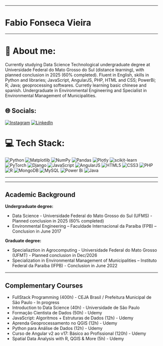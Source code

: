 
---
# Fabio Fonseca Vieira
---
# 💫 About me:
Currently studying Data Science Technological undergraduate degree at Universidade Federal do Mato Grosso do Sul (distance learning), with planned conclusion in 2025 (60% completed). Fluent in English, skills in Python and libraries; JavaScript, AngularJS, PHP, HTML and CSS; PowerBi; R; Java; geoprocessing softwares. Curretly learning basic chinese and spanish. Undergraduate in Environmental Engineering and Specialist in Environmental Management of Municipalities.


## 🌐 Socials:
[![Instagram](https://img.shields.io/badge/Instagram-%23E4405F.svg?logo=Instagram&logoColor=white)](https://instagram.com/fabiofonv) [![LinkedIn](https://img.shields.io/badge/LinkedIn-%230077B5.svg?logo=linkedin&logoColor=white)](https://linkedin.com/in/fabio-fonseca-vieira-309a24a4) 

# 💻 Tech Stack:
![Python](https://img.shields.io/badge/python-3670A0?style=flat-square&logo=python&logoColor=ffdd54) ![Matplotlib](https://img.shields.io/badge/Matplotlib-%23ffffff.svg?style=flat-square&logo=Matplotlib&logoColor=black) ![NumPy](https://img.shields.io/badge/numpy-%23013243.svg?style=flat-square&logo=numpy&logoColor=white) ![Pandas](https://img.shields.io/badge/pandas-%23150458.svg?style=flat-square&logo=pandas&logoColor=white) ![Plotly](https://img.shields.io/badge/Plotly-%233F4F75.svg?style=flat-square&logo=plotly&logoColor=white) ![scikit-learn](https://img.shields.io/badge/scikit--learn-%23F7931E.svg?style=flat-square&logo=scikit-learn&logoColor=white) ![PyTorch](https://img.shields.io/badge/PyTorch-EE4C2C?style=flat-square&logo=pytorch&logoColor=white) ![Django](https://img.shields.io/badge/Django-092E20?style=flat-square&logo=django&logoColor=green) ![JavaScript](https://img.shields.io/badge/javascript-%23323330.svg?style=flat-square&logo=javascript&logoColor=%23F7DF1E) ![AngularJS](https://img.shields.io/badge/AngularJS-%23DD0031.svg?style=flat-square&logo=angular&logoColor=white) ![HTML5](https://img.shields.io/badge/html5-%23E34F26.svg?style=flat-square&logo=html5&logoColor=white) ![CSS3](https://img.shields.io/badge/css3-%231572B6.svg?style=flat-square&logo=css3&logoColor=white)  ![PHP](https://img.shields.io/badge/php-%23777BB4.svg?style=flat-square&logo=php&logoColor=white)  ![R](https://img.shields.io/badge/r-%23276DC3.svg?style=flat-square&logo=r&logoColor=white) ![MongoDB](https://img.shields.io/badge/MongoDB-%234ea94b.svg?style=flat-square&logo=mongodb&logoColor=white) ![MySQL](https://img.shields.io/badge/mysql-4479A1.svg?style=flat-square&logo=mysql&logoColor=white)  ![Power Bi](https://img.shields.io/badge/power_bi-F2C811?style=flat-square&logo=powerbi&logoColor=black) ![Java](https://img.shields.io/badge/java-%23ED8B00.svg?style=flat-square&logo=openjdk&logoColor=white) 

---
<!--[![](https://visitcount.itsvg.in/api?id=fabiofonv&icon=1&color=6)](https://visitcount.itsvg.in)-->

<!-- Proudly created with GPRM ( https://gprm.itsvg.in ) -->
---

## Academic Background

**Undergraduate degree:**
- Data Science - Universidade Federal do Mato Grosso do Sul (UFMS) - Planned conclusion in 2025 (60% completed)
- Environmental Engineering – Faculdade Internacional da Paraíba (FPB) – Conclusion in June 2017

**Graduate degree:**
- Specialiaztion in Agrocomputing - Universidade Federal do Mato Grosso (UFMT) - Planned conclusion in Dec/2026
- Specialization in Environmental Management of Municipalities – Instituto Federal da Paraíba (IFPB) - Conclusion in June 2022

---

## Complementary Courses

- FullStack Programming (400h) - CEJA Brasil / Prefeitura Municipal de São Paulo - In progress
- Introduction to Data Science (40h) - Universidade de São Paulo
- Formação Cientista de Dados (50h) - Udemy
- JavaScript: Algoritmos + Estruturas de Dados (12h) - Udemy
- Aprenda Geoprocessamento no QGIS (12h) - Udemy
- Python para Análise de Dados (12h) - Udemy
- Curso de Angular v2 ao v17: Básico ao Profissional (120h) - Udemy
- Spatial Data Analysis with R, QGIS & More (5h) - Udemy
